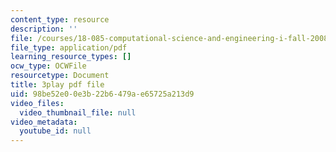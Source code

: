 ```yaml
---
content_type: resource
description: ''
file: /courses/18-085-computational-science-and-engineering-i-fall-2008/98be52e00e3b22b6479ae65725a213d9_wt7UJckgvxs.pdf
file_type: application/pdf
learning_resource_types: []
ocw_type: OCWFile
resourcetype: Document
title: 3play pdf file
uid: 98be52e0-0e3b-22b6-479a-e65725a213d9
video_files:
  video_thumbnail_file: null
video_metadata:
  youtube_id: null
---
```

